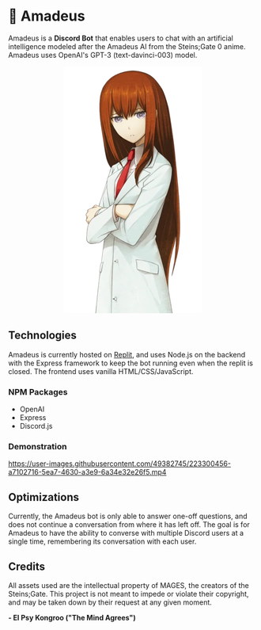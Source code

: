 # 🧠 Amadeus
Amadeus is a **Discord Bot** that enables users to chat with an artificial intelligence modeled after the Amadeus AI from the Steins;Gate 0 anime. Amadeus uses OpenAI's GPT-3 (text-davinci-003) model. 

<div align="center">
  <img src="public/assets/amadeus-transparent.png">
</div>

## Technologies
Amadeus is currently hosted on [Replit](https://amadeus.thomasjvu.repl.co), and uses Node.js on the backend with the Express framework to keep the bot running even when the replit is closed. The frontend uses vanilla HTML/CSS/JavaScript.

### NPM Packages
- OpenAI
- Express
- Discord.js

### Demonstration
https://user-images.githubusercontent.com/49382745/223300456-a7102716-5ea7-4630-a3e9-6a34e32e26f5.mp4


## Optimizations
Currently, the Amadeus bot is only able to answer one-off questions, and does not continue a conversation from where it has left off. The goal is for Amadeus to have the ability to converse with multiple Discord users at a single time, remembering its conversation with each user.

## Credits
All assets used are the intellectual property of MAGES, the creators of the Steins;Gate. This project is not meant to impede or violate their copyright, and may be taken down by their request at any given moment.

**- El Psy Kongroo ("The Mind Agrees")**
